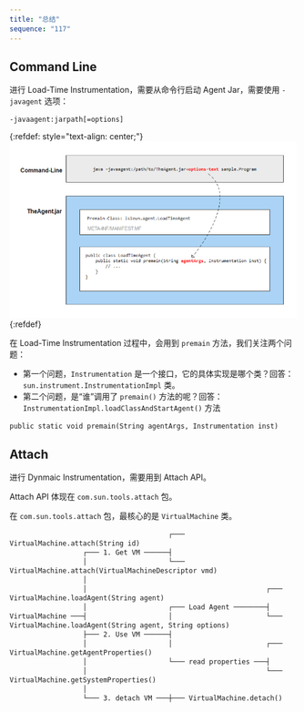 ```yaml
---
title: "总结"
sequence: "117"
---
```


## Command Line

进行 Load-Time Instrumentation，需要从命令行启动 Agent Jar，需要使用 `-javagent` 选项：

```text
-javaagent:jarpath[=options]
```

{:refdef: style="text-align: center;"}
![](/assets/images/java/agent/java-agent-command-line-options.png)
{:refdef}

在 Load-Time Instrumentation 过程中，会用到 `premain` 方法，我们关注两个问题：

- 第一个问题，`Instrumentation` 是一个接口，它的具体实现是哪个类？回答：`sun.instrument.InstrumentationImpl` 类。
- 第二个问题，是“谁”调用了 `premain()` 方法的呢？回答：`InstrumentationImpl.loadClassAndStartAgent()` 方法

```text
public static void premain(String agentArgs, Instrumentation inst)
```

## Attach

进行 Dynmaic Instrumentation，需要用到 Attach API。

Attach API 体现在 `com.sun.tools.attach` 包。

在 `com.sun.tools.attach` 包，最核心的是 `VirtualMachine` 类。

```text
                                       ┌─── VirtualMachine.attach(String id)
                  ┌─── 1. Get VM ──────┤
                  │                    └─── VirtualMachine.attach(VirtualMachineDescriptor vmd)
                  │
                  │                                            ┌─── VirtualMachine.loadAgent(String agent)
                  │                    ┌─── Load Agent ────────┤
VirtualMachine ───┤                    │                       └─── VirtualMachine.loadAgent(String agent, String options)
                  ├─── 2. Use VM ──────┤
                  │                    │                       ┌─── VirtualMachine.getAgentProperties()
                  │                    └─── read properties ───┤
                  │                                            └─── VirtualMachine.getSystemProperties()
                  │
                  └─── 3. detach VM ───┼─── VirtualMachine.detach()
```

